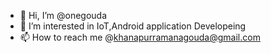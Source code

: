 - 👋 Hi, I’m @onegouda
- 👀 I’m interested in IoT,Android application Developeing
- 📫 How to reach me @khanapurramanagouda@gmail.com

<!---
onegouda/onegouda is a ✨ special ✨ repository because its `README.md` (this file) appears on your GitHub profile.
You can click the Preview link to take a look at your changes.
--->

